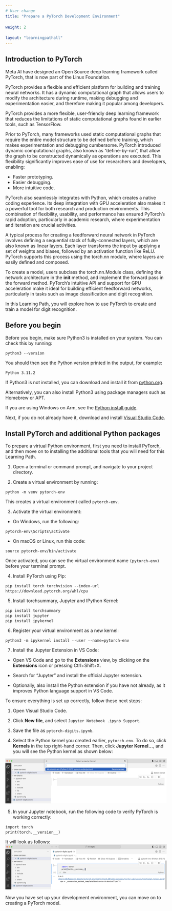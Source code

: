 ```yaml
---
# User change
title: "Prepare a PyTorch Development Environment"

weight: 2

layout: "learningpathall"
---
```


## Introduction to PyTorch

Meta AI have designed an Open Source deep learning framework called PyTorch, that is now part of the Linux Foundation.

PyTorch provides a flexible and efficient platform for building and training neural networks. It has a dynamic computational graph that allows users to modify the architecture during runtime, making debugging and experimentation easier, and therefore making it popular among developers.

PyTorch provides a more flexible, user-friendly deep learning framework that reduces the limitations of static computational graphs found in earlier tools, such as TensorFlow. 

Prior to PyTorch, many frameworks used static computational graphs that require the entire model structure to be defined before training, which makes experimentation and debugging cumbersome. PyTorch introduced dynamic computational graphs, also known as “define-by-run”, that allow the graph to be constructed dynamically as operations are executed. This flexibility significantly improves ease of use for researchers and developers, enabling:

* Faster prototyping.
* Easier debugging.
* More intuitive code.

PyTorch also seamlessly integrates with Python, which creates a native coding experience. Its deep integration with GPU acceleration also makes it a powerful tool for both research and production environments. This combination of flexibility, usability, and performance has ensured PyTorch’s rapid adoption, particularly in academic research, where experimentation and iteration are crucial activities.

A typical process for creating a feedforward neural network in PyTorch involves defining a sequential stack of fully-connected layers, which are also known as linear layers. Each layer transforms the input by applying a set of weights and biases, followed by an activation function like ReLU. PyTorch supports this process using the torch.nn module, where layers are easily defined and composed.

To create a model, users subclass the torch.nn.Module class, defining the network architecture in the __init__ method, and implement the forward pass in the forward method. PyTorch’s intuitive API and support for GPU acceleration make it ideal for building efficient feedforward networks, particularly in tasks such as image classification and digit recognition.

In this Learning Path, you will explore how to use PyTorch to create and train a model for digit recognition.

## Before you begin

Before you begin, make sure Python3 is installed on your system. You can check this by running:

```console
python3 --version
```

You should then see the Python version printed in the output, for example:

```output
Python 3.11.2
```

If Python3 is not installed, you can download and install it from [python.org](https://www.python.org/downloads/). 

Alternatively, you can also install Python3 using package managers such as Homebrew or APT. 

If you are using Windows on Arm, see the [Python install guide](https://learn.arm.com/install-guides/py-woa/).

Next, if you do not already have it, download and install [Visual Studio Code](https://code.visualstudio.com/download).

## Install PyTorch and additional Python packages

To prepare a virtual Python environment, first you need to install PyTorch, and then move on to installing the additional tools that you will need for this Learning Path.

1. Open a terminal or command prompt, and navigate to your project directory. 

2. Create a virtual environment by running:

```console
python -m venv pytorch-env
```

This creates a virtual environment called `pytorch-env`. 

3. Activate the virtual environment:

* On Windows, run the following:
```console
pytorch-env\Scripts\activate
```

* On macOS or Linux, run this code: 
```console
source pytorch-env/bin/activate
```

Once activated, you can see the virtual environment name `(pytorch-env)` before your terminal prompt.

4. Install PyTorch using Pip:

```console
pip install torch torchvision --index-url https://download.pytorch.org/whl/cpu
```

5. Install torchsummary, Jupyter and IPython Kernel:

```console
pip install torchsummary
pip install jupyter
pip install ipykernel
```

6. Register your virtual environment as a new kernel:

```console
python3 -m ipykernel install --user --name=pytorch-env
```

7. Install the Jupyter Extension in VS Code:

* Open VS Code and go to the **Extensions** view, by clicking on the **Extensions** icon or pressing Ctrl+Shift+X.

* Search for “Jupyter” and install the official Jupyter extension.

* Optionally, also install the Python extension if you have not already, as it improves Python language support in VS Code.

To ensure everything is set up correctly, follow these next steps:

1. Open Visual Studio Code. 

2. Click **New file**, and select `Jupyter Notebook .ipynb Support`.

3. Save the file as `pytorch-digits.ipynb`.

4. Select the Python kernel you created earlier, `pytorch-env`. To do so, click **Kernels** in the top right-hand corner. Then, click **Jupyter Kernel...**, and you will see the Python kernel as shown below:

![img1 alt-text#center](Figures/1.png "Figure 1: Python kernel.")

5. In your Jupyter notebook, run the following code to verify PyTorch is working correctly:

```console
import torch
print(torch.__version__)
```

It will look as follows:
![img2 alt-text#center](Figures/2.png "Figure 2: Jupyter Notebook.")

Now you have set up your development environment, you can move on to creating a PyTorch model.
